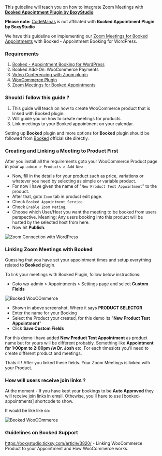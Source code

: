 This guideline will teach you on how to integrate Zoom Meetings with <a href="https://codecanyon.net/item/booked-appointments-appointment-booking-for-wordpress/9466968">**Booked Appointment Plugin by BoxyStudio**</a>

**Please note:** <a href="http://codemanas.com/">CodeManas</a> is not affiliated with **Booked Appointment Plugin by BoxyStudio**

We have this guideline on implementing our <a href="https://www.codemanas.com/downloads/zoom-meetings-for-booked-appointments/">Zoom Meetings for Booked Appointments</a> with Booked - Appointment Booking for WordPress.

### Requirements

1. [Booked - Appointment Booking for WordPress](https://codecanyon.net/item/booked-appointments-appointment-booking-for-wordpress/9466968)
2. Booked Add-On: WooCommerce Payments
3. [Video Conferencing with Zoom plugin](https://wordpress.org/plugins/video-conferencing-with-zoom-api/)
4. [WooCommerce Plugin](https://wordpress.org/plugins/woocommerce/)
5. <a href="https://www.codemanas.com/downloads/zoom-meetings-for-booked-appointments/">Zoom Meetings for Booked Appointments</a>

### Should i follow this guide ?

1. This guide will teach on how to create WooCommerce product that is linked with Booked plugin.
2. Will guide you on how to create meetings for products.
3. Link meetings to your Booked appointment on your calendar.

Setting up **Booked** plugin and more options for **Booked** plugin should be followed from <a href="https://getbooked.io/">Booked</a> official site directly.

### Creating and Linking a Meeting to Product First

After you install all the requirements goto your WooCommerce Product page in your `wp-admin > Products > Add New`

* Now, fill in the details for your product such as price, variations or whatever you need by selecting as simple or variable product. 
* For now i have given the name of "`New Product Test Appointment`" to the product.
* After that, goto `Zoom` tab in product edit page.
* Check `Booked Appointment Service`
* Check `Enable Zoom Meting`.
* Choose which User/Host you want the meeting to be booked from users perspective. Meaning: Any users booking into this product will be hosted by the selected host from here.
* Now hit **Publish**.

<img src="https://www.codemanas.com/wp-content/uploads/edd/2020/05/booked-appotinment-product.png" alt="Zoom Connection with WordPress">

### Linking Zoom Meetings with Booked

Guessing that you have set your appointment times and setup everything related to **Booked** plugin. 

To link your meetings with Booked Plugin, follow below instructions:

* Goto wp-admin > Appointments > Settings page and select **Custom Fields**

<img src="https://www.codemanas.com/wp-content/uploads/2020/03/booked-custom-fields-setup.png" alt="Booked WooCOmmerce">

* Shown in above screenshot. Where it says **PRODUCT SELECTOR**
* Enter the name for your Booking
* Select the Product your created, for this demo its "**New Product Test Appointment**"
* Click **Save Custom Fields**

For this demo i have added **New Product Test Appointment** as product name but for yours will be different probably. Something like **Appointment for 1:00pm to 2:00pm /w Dr. Josh** etc. For each timeslots you'll need to create different product and meetings.

Thats it ! After you linked these fields. Your Zoom Meetings is linked with your Product.

### How will users receive join links ?

At the moment - If you have kept your bookings to be **Auto Approved** they will receive join links in email. Othewise, you'll have to use [booked-appointments] shortcode to show.

It would be like like so:

<img src="https://www.codemanas.com/wp-content/uploads/edd/2020/05/booked-appointment-shortcode.png" alt="Booked WooCOmmerce">

### Guidelines on Booked Support

<a href="https://boxystudio.ticksy.com/article/3820/">https://boxystudio.ticksy.com/article/3820/</a> - Linking WooCommerce Product to your Appointment and How WooCommerce works.

